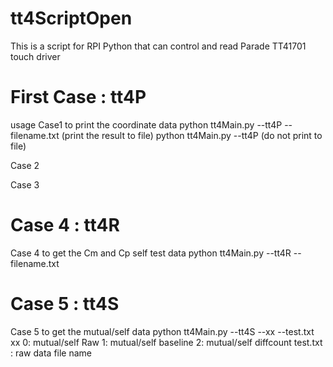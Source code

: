 # tt4ScriptOpen
This is a script for RPI Python that can control and read Parade TT41701 touch driver
# First Case : tt4P
usage 
Case1 to print the coordinate data
python tt4Main.py --tt4P --filename.txt (print the result to file)
python tt4Main.py --tt4P (do not print to file)

Case 2

Case 3

# Case 4 : tt4R
Case 4 to get the Cm and Cp self test data
python tt4Main.py --tt4R --filename.txt

# Case 5 : tt4S
Case 5 to get the mutual/self data
python tt4Main.py --tt4S --xx --test.txt
xx
0: mutual/self Raw
1: mutual/self baseline
2: mutual/self diffcount
test.txt : raw data file name 
